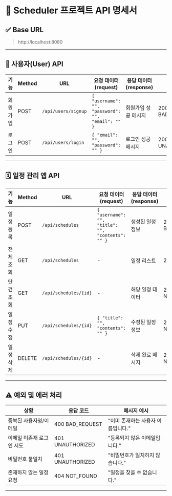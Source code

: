 # 📘 Scheduler 프로젝트 API 명세서

## ✅ Base URL
> http://localhost:8080

---

## 🧑‍ 사용자(User) API

| 기능       | Method | URL                 | 요청 데이터 (request)                                                   | 응답 데이터 (response)                 | 상태 코드               |
|------------|--------|---------------------|--------------------------------------------------------------------------|----------------------------------------|--------------------------|
| 회원가입   | POST   | `/api/users/signup` | `{ "username": "", "password": "", "email": "" }`                        | 회원가입 성공 메시지                   | 200 OK / 400 BAD_REQUEST |
| 로그인     | POST   | `/api/users/login`  | `{ "email": "", "password": "" }`                                       | 로그인 성공 메시지                     | 200 OK / 401 UNAUTHORIZED |

---

## 🗓️ 일정 관리 앱 API

| 기능         | Method | URL                      | 요청 데이터 (request)                          | 응답 데이터 (response)   | 상태 코드               |
|--------------|--------|--------------------------|-------------------------------------------------|---------------------------|--------------------------|
| 일정 등록    | POST   | `/api/schedules`         | `{ "username": "", "title": "", "contents": "" }` | 생성된 일정 정보         | 200 OK / 400 BAD_REQUEST |
| 전체 조회    | GET    | `/api/schedules`         | -                                               | 일정 리스트               | 200 OK                   |
| 단건 조회    | GET    | `/api/schedules/{id}`    | -                                               | 해당 일정 데이터          | 200 OK / 404 NOT_FOUND   |
| 일정 수정    | PUT    | `/api/schedules/{id}`    | `{ "title": "", "contents": "" }`              | 수정된 일정 정보         | 200 OK / 404 NOT_FOUND   |
| 일정 삭제    | DELETE | `/api/schedules/{id}`    | -                                               | 삭제 완료 메시지         | 200 OK / 404 NOT_FOUND   |

---

## ⚠️ 예외 및 에러 처리

| 상황                          | 응답 코드           | 메시지 예시                           |
|-------------------------------|----------------------|----------------------------------------|
| 중복된 사용자명/이메일        | 400 BAD_REQUEST      | "이미 존재하는 사용자 이름입니다."     |
| 이메일 미존재 로그인 시도     | 401 UNAUTHORIZED     | "등록되지 않은 이메일입니다."         |
| 비밀번호 불일치               | 401 UNAUTHORIZED     | "비밀번호가 일치하지 않습니다."       |
| 존재하지 않는 일정 요청       | 404 NOT_FOUND        | "일정을 찾을 수 없습니다."            |

---
